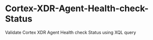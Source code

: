 # Cortex-XDR-Agent-Health-check-Status
Validate Cortex XDR Agent Health check Status using XQL query

